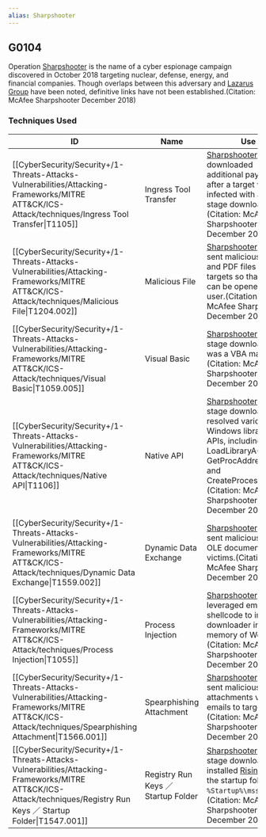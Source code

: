 ```yaml
---
alias: Sharpshooter
---
```


## G0104

Operation [Sharpshooter](https://attack.mitre.org/groups/G0104) is the name of a cyber espionage campaign discovered in October 2018 targeting nuclear, defense, energy, and financial companies. Though overlaps between this adversary and [Lazarus Group](https://attack.mitre.org/groups/G0032) have been noted, definitive links have not been established.(Citation: McAfee Sharpshooter December 2018)


### Techniques Used

| ID | Name | Use |
| --- | --- | --- |
| [[CyberSecurity/Security+/1-Threats-Attacks-Vulnerabilities/Attacking-Frameworks/MITRE ATT&CK/ICS-Attack/techniques/Ingress Tool Transfer\|T1105]] | Ingress Tool Transfer | [Sharpshooter](https://attack.mitre.org/groups/G0104) downloaded additional payloads after a target was infected with a first-stage downloader.(Citation: McAfee Sharpshooter December 2018) |
| [[CyberSecurity/Security+/1-Threats-Attacks-Vulnerabilities/Attacking-Frameworks/MITRE ATT&CK/ICS-Attack/techniques/Malicious File\|T1204.002]] | Malicious File | [Sharpshooter](https://attack.mitre.org/groups/G0104) has sent malicious DOC and PDF files to targets so that they can be opened by a user.(Citation: McAfee Sharpshooter December 2018) |
| [[CyberSecurity/Security+/1-Threats-Attacks-Vulnerabilities/Attacking-Frameworks/MITRE ATT&CK/ICS-Attack/techniques/Visual Basic\|T1059.005]] | Visual Basic | [Sharpshooter](https://attack.mitre.org/groups/G0104)'s first-stage downloader was a VBA macro.(Citation: McAfee Sharpshooter December 2018) |
| [[CyberSecurity/Security+/1-Threats-Attacks-Vulnerabilities/Attacking-Frameworks/MITRE ATT&CK/ICS-Attack/techniques/Native API\|T1106]] | Native API | [Sharpshooter](https://attack.mitre.org/groups/G0104)'s first-stage downloader resolved various Windows libraries and APIs, including LoadLibraryA(), GetProcAddress(), and CreateProcessA().(Citation: McAfee Sharpshooter December 2018)	 |
| [[CyberSecurity/Security+/1-Threats-Attacks-Vulnerabilities/Attacking-Frameworks/MITRE ATT&CK/ICS-Attack/techniques/Dynamic Data Exchange\|T1559.002]] | Dynamic Data Exchange | [Sharpshooter](https://attack.mitre.org/groups/G0104) has sent malicious Word OLE documents to victims.(Citation: McAfee Sharpshooter December 2018) |
| [[CyberSecurity/Security+/1-Threats-Attacks-Vulnerabilities/Attacking-Frameworks/MITRE ATT&CK/ICS-Attack/techniques/Process Injection\|T1055]] | Process Injection | [Sharpshooter](https://attack.mitre.org/groups/G0104) has leveraged embedded shellcode to inject a downloader into the memory of Word.(Citation: McAfee Sharpshooter December 2018) |
| [[CyberSecurity/Security+/1-Threats-Attacks-Vulnerabilities/Attacking-Frameworks/MITRE ATT&CK/ICS-Attack/techniques/Spearphishing Attachment\|T1566.001]] | Spearphishing Attachment | [Sharpshooter](https://attack.mitre.org/groups/G0104) has sent malicious attachments via emails to targets.(Citation: McAfee Sharpshooter December 2018) |
| [[CyberSecurity/Security+/1-Threats-Attacks-Vulnerabilities/Attacking-Frameworks/MITRE ATT&CK/ICS-Attack/techniques/Registry Run Keys ／ Startup Folder\|T1547.001]] | Registry Run Keys ／ Startup Folder | [Sharpshooter](https://attack.mitre.org/groups/G0104)'s first-stage downloader installed [Rising Sun](https://attack.mitre.org/software/S0448) to the startup folder <code>%Startup%\mssync.exe</code>.(Citation: McAfee Sharpshooter December 2018)	 |
